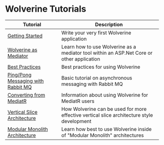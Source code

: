 # Wolverine Tutorials

| Tutorial                                                 | Description                                                                                |
|----------------------------------------------------------|--------------------------------------------------------------------------------------------|
| [Getting Started](/tutorials/getting-started)            | Write your very first Wolverine application                                                |
| [Wolverine as Mediator](/tutorials/mediator)             | Learn how to use Wolverine as a mediator tool within an ASP.Net Core or other application  |
| [Best Practices](/tutorials/best-practices)              | Best practices for using Wolverine                                                         |
| [Ping/Pong Messaging with Rabbit MQ](/tutorials/ping-pong) | Basic tutorial on asynchronous messaging with Rabbit MQ                                    |
 | [Converting from MediatR](./from-mediatr) | Information about using Wolverine for MediatR users                                        |
| [Vertical Slice Architecture](./vertical-slice-architecture) | How Wolverine can be used for more effective vertical slice architecture style development |
| [Modular Monolith Architecture](./modular-monolith) | Learn how best to use Wolverine inside of "Modular Monolith" architectures                 |
